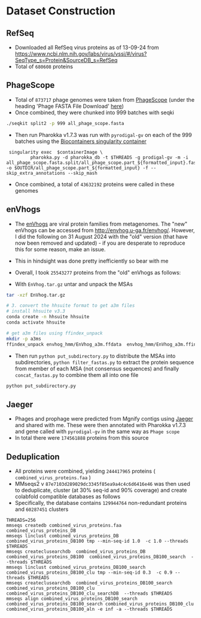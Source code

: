 # Dataset Construction

## RefSeq

* Downloaded all RefSeq virus proteins as of 13-09-24 from https://www.ncbi.nlm.nih.gov/labs/virus/vssi/#/virus?SeqType_s=Protein&SourceDB_s=RefSeq 
* Total of `680608` proteins

## PhageScope


* Total of `873717` phage genomes were taken from [PhageScope](https://doi.org/10.1093/nar/gkad979) (under the heading 'Phage FASTA File Download' [here](https://phagescope.deepomics.org/download))
* Once combined, they were chunked into 999 batches with seqki


```bash
./seqkit split2 -p 999 all_phage_scope.fasta
```

* Then run Pharokka v1.7.3 was run with `pyrodigal-gv` on each of the 999 batches using the [Biocontainers singularity container](http://www.biocontainers.com/pharokka?tab=tags&tag=latest)

```
 singularity exec  $containerImage \
         pharokka.py -d pharokka_db -t $THREADS -g prodigal-gv -m -i all_phage_scope.fasta.split/all_phage_scope.part_${formatted_input}.fasta  -o $OUTDIR/all_phage_scope.part_${formatted_input} -f --skip_extra_annotations --skip_mash  
```


* Once combined, a total of `43632192` proteins were called in these genomes

## enVhogs

* The [enVhogs](https://www.biorxiv.org/content/10.1101/2024.06.25.600602v2) are viral protein families from metagenomes. The "new" enVhogs can be accessed from http://envhog.u-ga.fr/envhog/. However, I did the following on 31 August 2024 with the "old" version (that have now been removed and updated) - if you are desperate to reproduce this for some reason, make an issue. 
* This in hindsight was done pretty inefficiently so bear with me
* Overall, I took `25543277` proteins from the "old" enVhogs as follows:

* With `EnVhog.tar.gz` untar and unpack the MSAs

```bash
tar -xzf EnVhog.tar.gz

# 3. convert the hhsuite format to get a3m files
# install hhsuite v3.3
conda create -n hhsuite hhsuite
conda activate hhsuite

# get a3m files using ffindex_unpack
mkdir -p a3ms
ffindex_unpack envhog_hmm/EnVhog_a3m.ffdata  envhog_hmm/EnVhog_a3m.ffindex  a3ms/ .
```

* Then run `python put_subdirectory.py` to distribute the MSAs into subdirectories, `python filter_fastas.py` to extract the protein sequence from member of each MSA (not consensus sequences) and finally `concat_fastas.py` to combine them all into one file

```bash
python put_subdirectory.py

```

## Jaeger

* Phages and prophage were predicted from Mgnify contigs using [Jaeger](https://github.com/Yasas1994/Jaeger) and shared with me. These were then annotated with Pharokka v1.7.3 and gene called with `pyrodigal-gv` in the same way as `Phage scope`
* In total there were `174561888` proteins from this source

## Deduplication

* All proteins were combined, yielding `244417965` proteins ( `combined_virus_proteins.faa` )
* MMseqs2 v `87e7103d289029dc3345f85ea9a4c4c6d6416e46` was then used to deduplicate, cluster (at 30% seq-id and 90% coverage) and create colabfold compatible databases as follows
* Specifically, the database contains `129944764` non-redundant proteins and `60287451` clusters

```
THREADS=256
mmseqs createdb combined_virus_proteins.faa  combined_virus_proteins_DB
mmseqs linclust combined_virus_proteins_DB  combined_virus_proteins_DB100 tmp --min-seq-id 1.0  -c 1.0 --threads $THREADS
mmseqs createclusearchdb  combined_virus_proteins_DB  combined_virus_proteins_DB100  combined_virus_proteins_DB100_search  --threads $THREADS
mmseqs linclust combined_virus_proteins_DB100_search  combined_virus_proteins_DB100_clu tmp --min-seq-id 0.3  -c 0.9 --threads $THREADS
mmseqs createclusearchdb  combined_virus_proteins_DB100_search  combined_virus_proteins_DB100_clu  combined_virus_proteins_DB100_clu_searchDB  --threads $THREADS
mmseqs align combined_virus_proteins_DB100_search  combined_virus_proteins_DB100_search combined_virus_proteins_DB100_clu  combined_virus_proteins_DB100_aln -e inf -a --threads $THREADS
```